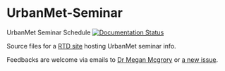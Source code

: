# UrbanMet-Seminar
UrbanMet Seminar Schedule [![Documentation Status](https://readthedocs.org/projects/urbanmet-seminar/badge/?version=latest)](https://urbanmet-seminar.readthedocs.io/en/latest/?badge=latest)


Source files for a [RTD site](https://urbanmet-seminar.readthedocs.io) hosting UrbanMet seminar info.

Feedbacks are welcome via emails to [Dr Megan Mcgrory](mailto:m.r.mcgrory@reading.ac.uk) or [a new issue](https://github.com/Urban-Meteorology-Reading/UrbanMet-Seminar/issues/new/choose).
